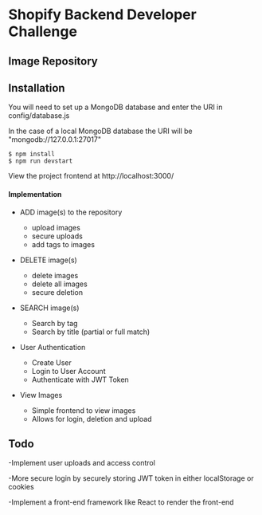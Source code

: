 # Shopify Backend Developer Challenge
## Image Repository 

## Installation

You will need to set up a MongoDB database and enter the URI in config/database.js

In the case of a local MongoDB database the URI will be "mongodb://127.0.0.1:27017"

```shell
$ npm install
$ npm run devstart
```
View the project frontend at http://localhost:3000/

#### Implementation
- ADD image(s) to the repository
   - upload images   
   - secure uploads
   - add tags to images

- DELETE image(s)
   - delete images 
   - delete all images
   - secure deletion
   
- SEARCH image(s)
  - Search by tag
  - Search by title (partial or full match)

- User Authentication
  - Create User
  - Login to User Account
  - Authenticate with JWT Token

- View Images
  - Simple frontend to view images
  - Allows for login, deletion and upload

  

## Todo
-Implement user uploads and access control

-More secure login by securely storing JWT token in either localStorage or cookies

-Implement a front-end framework like React to render the front-end 


